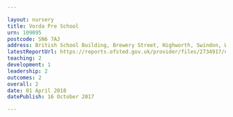 ```yaml
---

layout: nursery
title: Vorda Pre School
urn: 109095
postcode: SN6 7AJ
address: British School Building, Brewery Street, Highworth, Swindon, Wiltshire, SN6 7AJ
latestReportUrl: https://reports.ofsted.gov.uk/provider/files/2734917/urn/109095.pdf
teaching: 2
development: 1
leadership: 2
outcomes: 2
overall: 2
date: 01 April 2018 
datePublish: 16 October 2017

---
```

